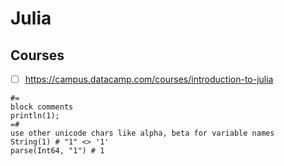 # Julia
## Courses
- [ ] https://campus.datacamp.com/courses/introduction-to-julia

```
#=
block comments
println(1);
=#
use other unicode chars like alpha, beta for variable names
String(1) # "1" <> '1'
parse(Int64, "1") # 1
```
